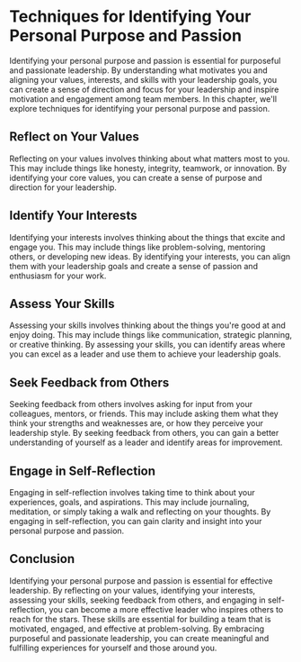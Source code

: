 Techniques for Identifying Your Personal Purpose and Passion
=============================================================================================================

Identifying your personal purpose and passion is essential for purposeful and passionate leadership. By understanding what motivates you and aligning your values, interests, and skills with your leadership goals, you can create a sense of direction and focus for your leadership and inspire motivation and engagement among team members. In this chapter, we'll explore techniques for identifying your personal purpose and passion.

Reflect on Your Values
----------------------

Reflecting on your values involves thinking about what matters most to you. This may include things like honesty, integrity, teamwork, or innovation. By identifying your core values, you can create a sense of purpose and direction for your leadership.

Identify Your Interests
-----------------------

Identifying your interests involves thinking about the things that excite and engage you. This may include things like problem-solving, mentoring others, or developing new ideas. By identifying your interests, you can align them with your leadership goals and create a sense of passion and enthusiasm for your work.

Assess Your Skills
------------------

Assessing your skills involves thinking about the things you're good at and enjoy doing. This may include things like communication, strategic planning, or creative thinking. By assessing your skills, you can identify areas where you can excel as a leader and use them to achieve your leadership goals.

Seek Feedback from Others
-------------------------

Seeking feedback from others involves asking for input from your colleagues, mentors, or friends. This may include asking them what they think your strengths and weaknesses are, or how they perceive your leadership style. By seeking feedback from others, you can gain a better understanding of yourself as a leader and identify areas for improvement.

Engage in Self-Reflection
-------------------------

Engaging in self-reflection involves taking time to think about your experiences, goals, and aspirations. This may include journaling, meditation, or simply taking a walk and reflecting on your thoughts. By engaging in self-reflection, you can gain clarity and insight into your personal purpose and passion.

Conclusion
----------

Identifying your personal purpose and passion is essential for effective leadership. By reflecting on your values, identifying your interests, assessing your skills, seeking feedback from others, and engaging in self-reflection, you can become a more effective leader who inspires others to reach for the stars. These skills are essential for building a team that is motivated, engaged, and effective at problem-solving. By embracing purposeful and passionate leadership, you can create meaningful and fulfilling experiences for yourself and those around you.
